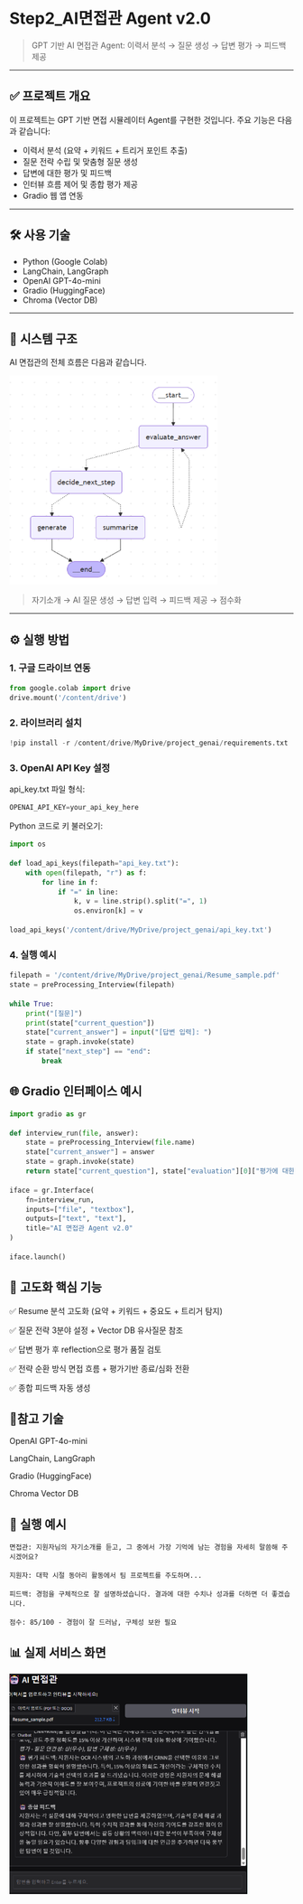 # Step2_AI면접관 Agent v2.0

> GPT 기반 AI 면접관 Agent: 이력서 분석 → 질문 생성 → 답변 평가 → 피드백 제공

---

## ✅ 프로젝트 개요

이 프로젝트는 GPT 기반 면접 시뮬레이터 Agent를 구현한 것입니다. 주요 기능은 다음과 같습니다:

- 이력서 분석 (요약 + 키워드 + 트리거 포인트 추출)
- 질문 전략 수립 및 맞춤형 질문 생성
- 답변에 대한 평가 및 피드백
- 인터뷰 흐름 제어 및 종합 평가 제공
- Gradio 웹 앱 연동

---

## 🛠️ 사용 기술

- Python (Google Colab)
- LangChain, LangGraph
- OpenAI GPT-4o-mini
- Gradio (HuggingFace)
- Chroma (Vector DB)
  
---

## 🧠 시스템 구조

AI 면접관의 전체 흐름은 다음과 같습니다.

![시스템 구조도](./ai_interview_pipeline.png)

> 자기소개 → AI 질문 생성 → 답변 입력 → 피드백 제공 → 점수화

---

## ⚙️ 실행 방법

### 1. 구글 드라이브 연동

```python
from google.colab import drive
drive.mount('/content/drive')
```
### 2. 라이브러리 설치
```python
!pip install -r /content/drive/MyDrive/project_genai/requirements.txt
```
### 3. OpenAI API Key 설정
api_key.txt 파일 형식:
```python
OPENAI_API_KEY=your_api_key_here
```
Python 코드로 키 불러오기:
```python
import os

def load_api_keys(filepath="api_key.txt"):
    with open(filepath, "r") as f:
        for line in f:
            if "=" in line:
                k, v = line.strip().split("=", 1)
                os.environ[k] = v

load_api_keys('/content/drive/MyDrive/project_genai/api_key.txt')
```
### 4. 실행 예시
```python
filepath = '/content/drive/MyDrive/project_genai/Resume_sample.pdf'
state = preProcessing_Interview(filepath)

while True:
    print("[질문]")
    print(state["current_question"])
    state["current_answer"] = input("[답변 입력]: ")
    state = graph.invoke(state)
    if state["next_step"] == "end":
        break
```
## 🌐 Gradio 인터페이스 예시
```python
import gradio as gr

def interview_run(file, answer):
    state = preProcessing_Interview(file.name)
    state["current_answer"] = answer
    state = graph.invoke(state)
    return state["current_question"], state["evaluation"][0]["평가에 대한 이유"]

iface = gr.Interface(
    fn=interview_run,
    inputs=["file", "textbox"],
    outputs=["text", "text"],
    title="AI 면접관 Agent v2.0"
)

iface.launch()
```
## 📌 고도화 핵심 기능
✅ Resume 분석 고도화 (요약 + 키워드 + 중요도 + 트리거 탐지)

✅ 질문 전략 3분야 설정 + Vector DB 유사질문 참조

✅ 답변 평가 후 reflection으로 평가 품질 검토

✅ 전략 순환 방식 면접 흐름 + 평가기반 종료/심화 전환

✅ 종합 피드백 자동 생성

## 📍참고 기술
OpenAI GPT-4o-mini

LangChain, LangGraph

Gradio (HuggingFace)

Chroma Vector DB

## 💬 실행 예시
```plaintext
면접관: 지원자님의 자기소개를 듣고, 그 중에서 가장 기억에 남는 경험을 자세히 말씀해 주시겠어요?

지원자: 대학 시절 동아리 활동에서 팀 프로젝트를 주도하며...

피드백: 경험을 구체적으로 잘 설명하셨습니다. 결과에 대한 수치나 성과를 더하면 더 좋겠습니다.

점수: 85/100 - 경험이 잘 드러남, 구체성 보완 필요
```
## 📊 실제 서비스 화면
![서비스 실제 화면](./ai_interview_ui.png)

